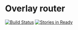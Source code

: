 # Overlay router

[![Build Status](https://travis-ci.org/elmo-net/overlay-routing.svg)](https://travis-ci.org/elmo-net/overlay-routing) [![Stories in Ready](https://badge.waffle.io/elmo-net/overlay-routing.svg?label=ready&title=Ready)](http://waffle.io/elmo-net/overlay-routing)